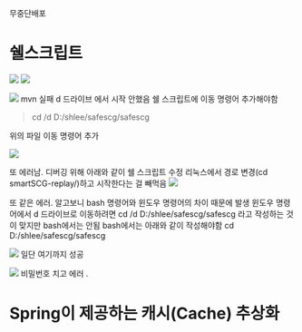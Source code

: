무중단배포 
# 쉘스크립트
 ![](https://i.imgur.com/QsnQEuF.png)
![](https://i.imgur.com/oSWAyDN.png)

![](https://i.imgur.com/wfpqF6d.png)
mvn 실패 d 드라이브 에서 시작 안했음 쉘 스크립트에 이동 명령어 추가해야함 

> cd /d D:/shlee/safescg/safescg 

위의 파일 이동 명령어 추가


![](https://i.imgur.com/7oZtiDd.png)

또 에러남. 디버깅 위해 아래와 같이 쉘 스크립트 수정 
리눅스에서 경로 변경(cd smartSCG-replay/)하고 시작한다는 걸 빼먹음 
![](https://i.imgur.com/va118DP.png)

또 같은 에러. 
알고보니 bash 명령어와 윈도우 명령어의 차이 때문에 발생 
윈도우 명령어에서 d 드라이브로 이동하려면 
cd /d D:/shlee/safescg/safescg 라고 작성하는 것이 맞지만 bash에서는 안됨 
bash에서는 아래와 같이 작성해야함 
cd D:/shlee/safescg/safescg

![](https://i.imgur.com/PHZ8AeC.png)
일단 여기까지 성공 

![](https://i.imgur.com/47bXYEh.png)
비밀번호 치고 에러 . 


# **Spring이 제공하는 캐시(Cache) 추상화**



